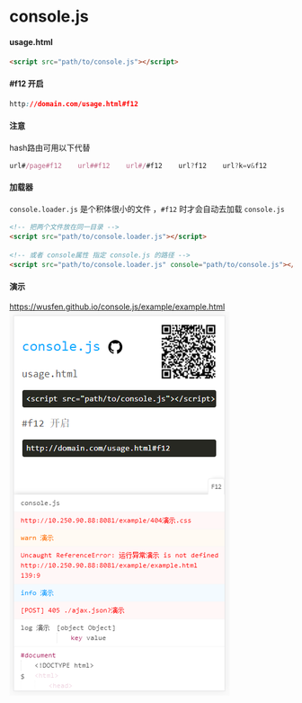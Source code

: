 # console.js

#### usage.html ####
```html
<script src="path/to/console.js"></script>
```

#### #f12 开启 ####
```css
http://domain.com/usage.html#f12
```

#### 注意 ####
hash路由可用以下代替
```javascript
url#/page#f12    url##f12    url#/#f12    url?f12    url?k=v&f12
 ```

#### 加载器 ####
```console.loader.js``` 是个积体很小的文件 ，```#f12``` 时才会自动去加载 ```console.js```  

```html
<!-- 把两个文件放在同一目录 -->
<script src="path/to/console.loader.js"></script>

<!-- 或者 console属性 指定 console.js 的路径 -->
<script src="path/to/console.loader.js" console="path/to/console.js"></script>
```

#### 演示 ####
https://wusfen.github.io/console.js/example/example.html
![console](example/example.png)  
